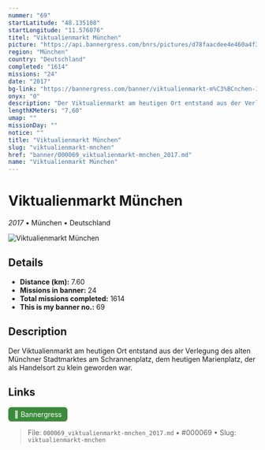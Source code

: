 ```yaml
---
nummer: "69"
startLatitude: "48.135108"
startLongitude: "11.576076"
titel: "Viktualienmarkt München"
picture: "https://api.bannergress.com/bnrs/pictures/d78faacdee4e460a4f3aecd6f6df5ff0"
region: "München"
country: "Deutschland"
completed: "1614"
missions: "24"
date: "2017"
bg-link: "https://bannergress.com/banner/viktualienmarkt-m%C3%BCnchen-14f4"
onyx: "0"
description: "Der Viktualienmarkt am heutigen Ort entstand aus der Verlegung des alten Münchner Stadtmarktes am Schrannenplatz, dem heutigen Marienplatz, der als Handelsort zu klein geworden war."
lengthKMeters: "7,60"
umap: ""
missionDay: ""
notice: ""
title: "Viktualienmarkt München"
slug: "viktualienmarkt-mnchen"
href: "banner/000069_viktualienmarkt-mnchen_2017.md"
name: "Viktualienmarkt München"
---
```

# Viktualienmarkt München

*2017* • München • Deutschland

![Viktualienmarkt München](https://api.bannergress.com/bnrs/pictures/d78faacdee4e460a4f3aecd6f6df5ff0)



## Details
- **Distance (km):** 7.60
- **Missions in banner:** 24
- **Total missions completed:** 1614
- **This is my banner no.:** 69



## Description
Der Viktualienmarkt am heutigen Ort entstand aus der Verlegung des alten Münchner Stadtmarktes am Schrannenplatz, dem heutigen Marienplatz, der als Handelsort zu klein geworden war.



## Links
<a href="https://bannergress.com/banner/viktualienmarkt-m%C3%BCnchen-14f4" target="_blank" style="display:inline-block;margin-right:8px;padding:6px 12px;background:#3c8b3c;color:#fff;text-decoration:none;border-radius:6px;">🔗 Bannergress</a>



> File: `000069_viktualienmarkt-mnchen_2017.md` • #000069 • Slug: `viktualienmarkt-mnchen`
